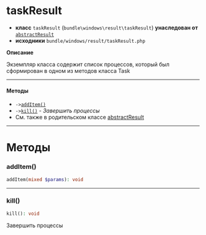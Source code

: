 # taskResult

- **класс** `taskResult` (`bundle\windows\result\taskResult`) **унаследован от** [`abstractResult`](classes/bundle/windows/result/abstractResult.ru.md)
- **исходники** `bundle/windows/result/taskResult.php`

**Описание**

Экземпляр класса содержит список процессов, который был сформирован в одном из методов класса Task

---

#### Методы

- `->`[`addItem()`](#method-additem)
- `->`[`kill()`](#method-kill) - _Завершить процессы_
- См. также в родительском классе [abstractResult](classes/bundle/windows/result/abstractResult.ru.md)

---
# Методы

<a name="method-additem"></a>

### addItem()
```php
addItem(mixed $params): void
```

---

<a name="method-kill"></a>

### kill()
```php
kill(): void
```
Завершить процессы